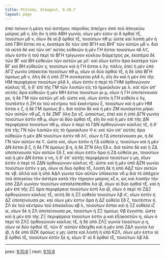 ```yaml
---
title: Ptolemy, Almagest, 9.10.7
layout: page
---
```


ἐπεὶ τοίνυν ἡ μέση τοῦ ἀστέρος πάροδος ἀπεῖχεν ἀπὸ τοῦ ἀπογείου μοίρας μδ ν, εἴη ἂν ἡ ὑπὸ ΑΒΗ γωνία, οἵων μέν εἰσιν αἱ δ ὀρθαὶ τξ, τοιούτων μδ ν, οἵων δὲ αἱ β ὀρθαὶ τξ, τοιούτων πθ μ: ὥστε καὶ λοιπὴ μὲν ἡ ὑπὸ ΓΒΗ ἔσται σο κ, ἑκατέρα δὲ τῶν ὑπὸ ΒΓΗ καὶ ΒΗΓ τῶν αὐτῶν μδ ν. διὰ τὰ αὐτὰ δὲ καὶ τῶν ὑπ' αὐτὰς εὐθειῶν ἡ μὲν ΓΗ ἔσται τοιούτων πδ λϚ, οἵων ἐστὶν ἡ τοῦ περὶ τὸ ΒΓΗ τρίγωνον κύκλου διάμετρος ρκ, ἑκατέρα δὲ τῶν ΒΓ καὶ ΒΗ εὐθειῶν τῶν αὐτῶν με μϚ: καὶ οἵων ἐστὶν ἄρα ἑκατέρα τῶν ΒΓ καὶ ΒΗ εὐθειῶν γ, τοιούτων καὶ ἡ ΓΗ ἔσται ε λγ. πάλιν, ἐπεὶ ἡ μὲν ὑπὸ ΑΓΖ γωνία ὑπόκειται τοιούτων πθ μ, οἵων αἱ δύο ὀρθαὶ τξ, ἡ δὲ ὑπὸ ΒΓΗ ὁμοίως μδ ν, ὅλη δὲ ἡ ὑπὸ ΖΓΗ συνάγεται ρλδ λ, εἴη ἂν καὶ ἡ μὲν ἐπὶ τῆς ΗΜ περιφέρεια τοιούτων ρλδ λ, οἵων ἐστὶν ὁ περὶ τὸ ΓΗΜ ὀρθογώνιον κύκλος τξ, ἡ δ' ἐπὶ τῆς ΓΜ τῶν λοιπῶν εἰς τὸ ἡμικύκλιον με λ. καὶ τῶν ὑπ' αὐτὰς ἄρα εὐθειῶν ἡ μὲν ΜΗ ἔσται τοιούτων ρι μ, οἵων ἡ ΓΗ ὑποτείνουσα ρκ, ἡ δὲ ΓΜ τῶν αὐτῶν μϚ κδ: ὥστε καί, οἵων ἐστὶν ἡ ΓΗ εὐθεῖα ε λγ, τουτέστιν ἡ ΖΗ ἐκ τοῦ κέντρου τοῦ ἐκκέντρου ξ, τοιούτων καὶ ἡ μὲν ΗΜ ἔσται ε ζ, ἡ δὲ ΓΜ ὁμοίως β ι. διὰ τοῦτο δὲ καὶ ἡ μὲν ΖΜ συνάγεται μήκει τῶν αὐτῶν νθ μζ, ἡ δὲ ΖΜΓ ὅλη ξα νζ. ὡσαύτως, ἐπεὶ καὶ ἡ ὑπὸ ΔΓΝ γωνία τοιούτων ἐστὶν πθ μ, οἵων αἱ δύο ὀρθαὶ τξ, εἴη ἂν καὶ ἡ μὲν ἐπὶ τῆς ΔΝ περιφέρεια τοιούτων πθ μ, οἵων ὁ περὶ τὸ ΓΔΝ ὀρθογώνιον κύκλος τξ, ἡ δ' ἐπὶ τῆς ΓΝ τῶν λοιπῶν εἰς τὸ ἡμικύκλιον Ϙ κ: καὶ τῶν ὑπ' αὐτὰς ἄρα εὐθειῶν ἡ μὲν ΔΝ τοιούτων ἐστὶν πδ λϚ, οἵων ἡ ΓΔ ὑποτείνουσα ρκ, ἡ δὲ ΓΝ τῶν αὐτῶν πε Ϛ. ὥστε καί, οἵων ἐστὶν ἡ ΓΔ εὐθεῖα γ, τοιούτων καὶ ἡ μὲν ΔΝ ἔσται β ζ, ἡ δὲ ΓΝ ὁμοίως β η, ἡ δὲ ΖΓΝ ὅλη ξδ ε. διὰ τοῦτο δὲ καὶ ἡ ΖΔ ὑποτείνουσα τῶν αὐτῶν ξδ ζ. καὶ οἵων ἐστὶν ἄρα ἡ ΖΔ εὐθεῖα ρκ, τοιούτων καὶ ἡ μὲν ΔΝ ἔσται γ νη, ἡ δ' ἐπ' αὐτῆς περιφέρεια τοιούτων γ μη, οἵων ἐστὶν ὁ περὶ τὸ ΖΔΝ ὀρθογώνιον κύκλος τξ: ὥστε καὶ ἡ μὲν ὑπὸ ΔΖΝ γωνία τοιούτων ἐστὶν γ μη, οἵων αἱ δύο ὀρθαὶ τξ, λοιπὴ δὲ ἡ ὑπὸ ΑΔΖ τῶν αὐτῶν πε νβ. ἀλλὰ καὶ ἡ ὑπὸ ΑΔΛ γωνία τῶν αὐτῶν ὑπόκειται νδ μ διὰ τὸ ἀπέχειν τοῦ ἀπογείου τὸν ἀστέρα κατὰ τὴν τήρησιν μοίρας κζ κ, ὡς καὶ λοιπὴν τὴν ὑπὸ ΖΔΛ γωνίαν τοιούτων καταλείπεσθαι λα ιβ, οἵων αἱ δύο ὀρθαὶ τξ. καὶ ἡ μὲν ἐπὶ τῆς ΖΞ ἄρα περιφέρεια τοιούτων ἐστὶ λα ιβ, οἵων ὁ περὶ τὸ ΖΔΞ ὀρθογώνιον κύκλος τξ, αὐτὴ δὲ ἡ ΖΞ εὐθεῖα τοιούτων λβ ιϚ, οἵων ἐστὶν ἡ ΔΖ ὑποτείνουσα ρκ. καὶ οἵων μέν ἐστιν ἄρα ἡ ΔΖ εὐθεῖα ξδ ζ, τουτέστιν ἡ ΖΛ ἐκ τοῦ κέντρου τοῦ ἐπικύκλου κβ λ, τοιούτων ἔσται καὶ ἡ ΞΖ εὐθεῖα ιζ ιε, οἵων δὲ ἡ ΖΛ ὑποτείνουσα ρκ, τοιούτων ἡ ΖΞ ὁμοίως Ϙβ ἔγγιστα. ὥστε καὶ ἡ μὲν ἐπὶ τῆς ΖΞ περιφέρεια τοιούτων ἐστὶν ρ καὶ ἑξηκοστῶν η, οἵων ὁ περὶ τὸ ΖΛΞ ὀρθογώνιον κύκλος τξ, ἡ δὲ ὑπὸ ΖΛΞ γωνία τοιούτων ρ η, οἵων αἱ δύο ὀρθαὶ τξ. τῶν δ' αὐτῶν ἐδείχθη καὶ ἡ μὲν ὑπὸ ΖΔΛ γωνία λα ιβ, ἡ δὲ ὑπὸ ΘΖΚ ὁμοίως γ μη: ὥστε καὶ λοιπὴ ἡ ὑπὸ ΚΖΛ, οἵων μέν ἐστιν αἱ β ὀρθαὶ τξ, τοιούτων ἐστὶν ξε η, οἵων δ' αἱ δ ὀρθαὶ τξ, τοιούτων λβ λδ. 

---

prev: [9.10.6](../9.10.6/) | next: [9.10.8](../9.10.8/)

